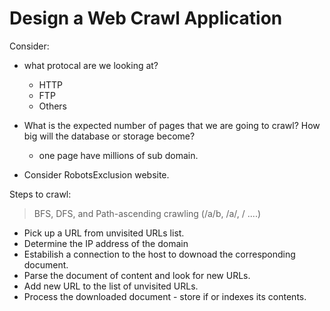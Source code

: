 # Design a Web Crawl Application

Consider:
- what protocal are we looking at?
    - HTTP
    - FTP
    - Others

- What is the expected number of pages that we are going to crawl? How big will the database or storage become?
    - one page have millions of sub domain.

- Consider RobotsExclusion website.


Steps to crawl:

> BFS, DFS, and Path-ascending crawling (/a/b, /a/, / ....)

- Pick up a URL from unvisited URLs list.
- Determine the IP address of the domain
- Estabilish a connection to the host to downoad the corresponding document.
- Parse the document of content and look for new URLs.
- Add new URL to the list of unvisited URLs.
- Process the downloaded document - store if or indexes its contents.



